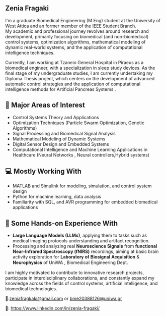 ## Zenia Fragaki 

I'm a graduate Biomedical Engineering (M.Eng) student at the University of West Attica and an former member of the IEEE Student Branch.  
My academic and professional journey revolves around research and development, primarily focusing on biomedical (and non-biomedical) control systems, optimization algorithms, mathematical modeling of dynamic real-world systems, and the application of computational intelligence techniques.

Currently, I am working at Tzaneio General Hospital in Piraeus as a biomedical engineer, with a specialization in sleep study devices.
As the final stage of my undergraduate studies, I am currently undertaking my Diploma Thesis project, which centers on the development of advanced automatic control strategies and the application of computational intelligence methods for Artificial Pancreas Systems .


## 🔬 Major Areas of Interest
- Control Systems Theory and Applications
- Optimization Techniques (Particle Swarm Optimization, Genetic Algorithms)
- Signal Processing and Biomedical Signal Analysis
- Mathematical Modeling of Dynamic Systems
- Digital Sensor Design and Embedded Systems
- Computational Intelligence and Machine Learning Applications in Healthcare (Neural Networks , Neural controllers,Hybrid systems)


## 💻 Mostly Working With
- MATLAB and Simulink for modeling, simulation, and control system design
- Python for machine learning, data analysis
- Familiarity with SQL, and AVR programming for embedded biomedical applications

## 🧠 Some Hands-on Experience With
- **Large Language Models (LLMs)**, applying them to tasks such as medical imaging protocols understanding and artifact recognition.
- Processing and analyzing real **Neuroscience Signals** from **functional Near-Infrared Spectroscopy (fNIRS)** recordings, aiming at basic brain activity exploration for 𝐋𝐚𝐛𝐨𝐫𝐚𝐭𝐨𝐫𝐲 𝐨𝐟 𝐁𝐢𝐨𝐬𝐢𝐠𝐧𝐚𝐥 𝐀𝐜𝐪𝐮𝐢𝐬𝐢𝐭𝐢𝐨𝐧 & 𝐍𝐞𝐮𝐫𝐨𝐩𝐡𝐲𝐬𝐢𝐜𝐬 of UniWA , Biomedical Engineering Dept.


I am highly motivated to contribute to innovative research projects, participate in interdisciplinary collaborations, and constantly expand my knowledge across the fields of control systems, artificial intelligence, and biomedical technologies.  

📧:zeniafragkaki@gmail.com or bme20388126@uniwa.gr


🔗: https://www.linkedin.com/in/zenia-fragaki/



